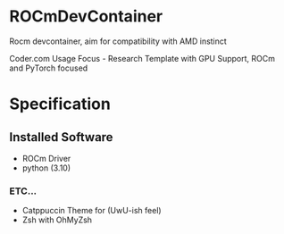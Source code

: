 # ROCmDevContainer

Rocm devcontainer, aim for compatibility with AMD instinct

Coder.com Usage Focus - Research Template with GPU Support, ROCm and PyTorch focused

# Specification
## Installed Software

- ROCm Driver
- python (3.10)

### ETC...

- Catppuccin Theme for (UwU-ish feel)
- Zsh with OhMyZsh
